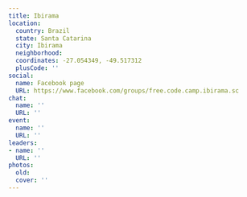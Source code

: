 ```yaml
---
title: Ibirama
location:
  country: Brazil
  state: Santa Catarina
  city: Ibirama
  neighborhood: 
  coordinates: -27.054349, -49.517312
  plusCode: ''
social:
  name: Facebook page
  URL: https://www.facebook.com/groups/free.code.camp.ibirama.sc
chat:
  name: ''
  URL: ''
event:
  name: ''
  URL: ''
leaders:
- name: ''
  URL: ''
photos:
  old: 
  cover: ''
---
```

